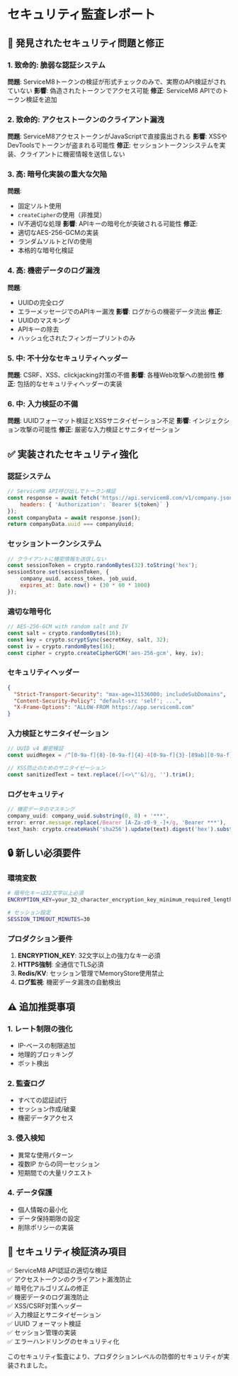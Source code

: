 # セキュリティ監査レポート

## 🚨 発見されたセキュリティ問題と修正

### 1. **致命的**: 脆弱な認証システム
**問題**: ServiceM8トークンの検証が形式チェックのみで、実際のAPI検証がされていない
**影響**: 偽造されたトークンでアクセス可能
**修正**: ServiceM8 APIでのトークン検証を追加

### 2. **致命的**: アクセストークンのクライアント漏洩
**問題**: ServiceM8アクセストークンがJavaScriptで直接露出される
**影響**: XSSやDevToolsでトークンが盗まれる可能性
**修正**: セッショントークンシステムを実装、クライアントに機密情報を送信しない

### 3. **高**: 暗号化実装の重大な欠陥
**問題**: 
- 固定ソルト使用
- `createCipher`の使用（非推奨）
- IV不適切な処理
**影響**: APIキーの暗号化が突破される可能性
**修正**: 
- 適切なAES-256-GCMの実装
- ランダムソルトとIVの使用
- 本格的な暗号化検証

### 4. **高**: 機密データのログ漏洩
**問題**: 
- UUIDの完全ログ
- エラーメッセージでのAPIキー漏洩
**影響**: ログからの機密データ流出
**修正**: 
- UUIDのマスキング
- APIキーの除去
- ハッシュ化されたフィンガープリントのみ

### 5. **中**: 不十分なセキュリティヘッダー
**問題**: CSRF、XSS、clickjacking対策の不備
**影響**: 各種Web攻撃への脆弱性
**修正**: 包括的なセキュリティヘッダーの実装

### 6. **中**: 入力検証の不備
**問題**: UUIDフォーマット検証とXSSサニタイゼーション不足
**影響**: インジェクション攻撃の可能性
**修正**: 厳密な入力検証とサニタイゼーション

## ✅ 実装されたセキュリティ強化

### 認証システム
```javascript
// ServiceM8 API呼び出しでトークン検証
const response = await fetch('https://api.servicem8.com/v1/company.json', {
    headers: { 'Authorization': `Bearer ${token}` }
});
const companyData = await response.json();
return companyData.uuid === companyUuid;
```

### セッショントークンシステム
```javascript
// クライアントに機密情報を送信しない
const sessionToken = crypto.randomBytes(32).toString('hex');
sessionStore.set(sessionToken, {
    company_uuid, access_token, job_uuid,
    expires_at: Date.now() + (30 * 60 * 1000)
});
```

### 適切な暗号化
```javascript
// AES-256-GCM with random salt and IV
const salt = crypto.randomBytes(16);
const key = crypto.scryptSync(secretKey, salt, 32);
const iv = crypto.randomBytes(16);
const cipher = crypto.createCipherGCM('aes-256-gcm', key, iv);
```

### セキュリティヘッダー
```json
{
  "Strict-Transport-Security": "max-age=31536000; includeSubDomains",
  "Content-Security-Policy": "default-src 'self'; ...",
  "X-Frame-Options": "ALLOW-FROM https://app.servicem8.com"
}
```

### 入力検証とサニタイゼーション
```javascript
// UUID v4 厳密検証
const uuidRegex = /^[0-9a-f]{8}-[0-9a-f]{4}-4[0-9a-f]{3}-[89ab][0-9a-f]{3}-[0-9a-f]{12}$/i;

// XSS防止のためのサニタイゼーション
const sanitizedText = text.replace(/[<>\"'&]/g, '').trim();
```

### ログセキュリティ
```javascript
// 機密データのマスキング
company_uuid: company_uuid.substring(0, 8) + '***',
error: error.message.replace(/Bearer [A-Za-z0-9_-]+/g, 'Bearer ***'),
text_hash: crypto.createHash('sha256').update(text).digest('hex').substring(0, 16)
```

## 🔒 新しい必須要件

### 環境変数
```bash
# 暗号化キーは32文字以上必須
ENCRYPTION_KEY=your_32_character_encryption_key_minimum_required_length

# セッション設定
SESSION_TIMEOUT_MINUTES=30
```

### プロダクション要件
1. **ENCRYPTION_KEY**: 32文字以上の強力なキー必須
2. **HTTPS強制**: 全通信でTLS必須
3. **Redis/KV**: セッション管理でMemoryStore使用禁止
4. **ログ監視**: 機密データ漏洩の自動検出

## ⚠️ 追加推奨事項

### 1. レート制限の強化
- IP-ベースの制限追加
- 地理的ブロッキング
- ボット検出

### 2. 監査ログ
- すべての認証試行
- セッション作成/破棄
- 機密データアクセス

### 3. 侵入検知
- 異常な使用パターン
- 複数IP からの同一セッション
- 短期間での大量リクエスト

### 4. データ保護
- 個人情報の最小化
- データ保持期限の設定
- 削除ポリシーの実装

## 🎯 セキュリティ検証済み項目

✅ ServiceM8 API認証の適切な検証  
✅ アクセストークンのクライアント漏洩防止  
✅ 暗号化アルゴリズムの修正  
✅ 機密データのログ漏洩防止  
✅ XSS/CSRF対策ヘッダー  
✅ 入力検証とサニタイゼーション  
✅ UUID フォーマット検証  
✅ セッション管理の実装  
✅ エラーハンドリングのセキュリティ化  

このセキュリティ監査により、プロダクションレベルの防御的セキュリティが実装されました。